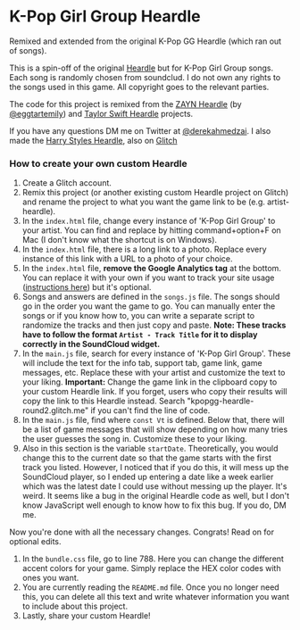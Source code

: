 # K-Pop Girl Group Heardle

Remixed and extended from the original K-Pop GG Heardle (which ran out of songs).

This is a spin-off of the original [Heardle](https://www.heardle.app/) but for K-Pop Girl Group songs. Each song is randomly chosen from soundclud. I do not own any rights to the songs used in this game. All copyright goes to the relevant parties.

The code for this project is remixed from the [ZAYN Heardle](https://zayn-heardle.glitch.me/) (by [@eggtartemily](https://twitter.com/eggtartemily)) and [Taylor Swift Heardle](https://taylor-swift-heardle.glitch.me/) projects.

If you have any questions DM me on Twitter at [@derekahmedzai](https://twitter.com/derekahmedzai). I also made the [Harry Styles Heardle](https://harry-styles-heardle.glitch.me), also on [Glitch](https://glitch.com/edit/#!/harry-styles-heardle)

### How to create your own custom Heardle

1. Create a Glitch account.
2. Remix this project (or another existing custom Heardle project on Glitch) and rename the project to what you want the game link to be (e.g. artist-heardle).
3. In the `index.html` file, change every instance of 'K-Pop Girl Group' to your artist. You can find and replace by hitting command+option+F on Mac (I don't know what the shortcut is on Windows).
4. In the `index.html` file, there is a long link to a photo. Replace every instance of this link with a URL to a photo of your choice.
5. In the `index.html` file, **remove the Google Analytics tag** at the bottom. You can replace it with your own if you want to track your site usage ([instructions here](https://support.google.com/analytics/answer/9306384?hl=en)) but it's optional.
6. Songs and answers are defined in the `songs.js` file. The songs should go in the order you want the game to go. You can manually enter the songs or if you know how to, you can write a separate script to randomize the tracks and then just copy and paste. **Note: These tracks have to follow the format `Artist - Track Title` for it to display correctly in the SoundCloud widget.**
7. In the `main.js` file, search for every instance of 'K-Pop Girl Group'. These will include the text for the info tab, support tab, game link, game messages, etc. Replace these with your artist and customize the text to your liking. **Important:** Change the game link in the clipboard copy to your custom Heardle link. If you forget, users who copy their results will copy the link to this Heardle instead. Search "kpopgg-heardle-round2.glitch.me" if you can't find the line of code.
8. In the `main.js` file, find where `const Vt` is defined. Below that, there will be a list of game messages that will show depending on how many tries the user guesses the song in. Customize these to your liking.
9. Also in this section is the variable `startDate`. Theoretically, you would change this to the current date so that the game starts with the first track you listed. However, I noticed that if you do this, it will mess up the SoundCloud player, so I ended up entering a date like a week earlier which was the latest date I could use without messing up the player. It's weird. It seems like a bug in the original Heardle code as well, but I don't know JavaScript well enough to know how to fix this bug. If you do, DM me.

Now you're done with all the necessary changes. Congrats! Read on for optional edits.

1. In the `bundle.css` file, go to line 788. Here you can change the different accent colors for your game. Simply replace the HEX color codes with ones you want.
2. You are currently reading the `README.md` file. Once you no longer need this, you can delete all this text and write whatever information you want to include about this project.
3. Lastly, share your custom Heardle!
